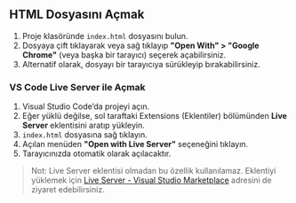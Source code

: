 ## HTML Dosyasını Açmak

1. Proje klasöründe `index.html` dosyasını bulun.
2. Dosyaya çift tıklayarak veya sağ tıklayıp **"Open With" > "Google Chrome"** (veya başka bir tarayıcı) seçerek açabilirsiniz.
3. Alternatif olarak, dosyayı bir tarayıcıya sürükleyip bırakabilirsiniz.

### VS Code Live Server ile Açmak

1. Visual Studio Code’da projeyi açın.
2. Eğer yüklü değilse, sol taraftaki Extensions (Eklentiler) bölümünden **Live Server** eklentisini aratıp yükleyin.
3. `index.html` dosyasına sağ tıklayın.
4. Açılan menüden **"Open with Live Server"** seçeneğini tıklayın.
5. Tarayıcınızda otomatik olarak açılacaktır.

> Not: Live Server eklentisi olmadan bu özellik kullanılamaz. Eklentiyi yüklemek için [Live Server - Visual Studio Marketplace](https://marketplace.visualstudio.com/items?itemName=ritwickdey.LiveServer) adresini de ziyaret edebilirsiniz.